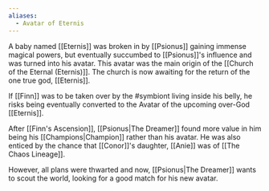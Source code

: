 ```yaml
---
aliases:
  - Avatar of Eternis
---
```

A baby named [[Eternis]] was broken in by [[Psionus]] gaining immense magical powers, but eventually succumbed to [[Psionus]]'s influence and was turned into his avatar. This avatar was the main origin of the [[Church of the Eternal (Eternis)]]. The church is now awaiting for the return of the one true god, [[Eternis]].

If [[Finn]] was to be taken over by the #symbiont living inside his belly, he risks being eventually converted to the Avatar of the upcoming over-God [[Eternis]].

After [[Finn's Ascension]], [[Psionus|The Dreamer]] found more value in him being his [[Champions|Champion]] rather than his avatar. He was also enticed by the chance that [[Conor]]'s daughter, [[Anie]] was of [[The Chaos Lineage]].

However, all plans were thwarted and now, [[Psionus|The Dreamer]] wants to scout the world, looking for a good match for his new avatar.